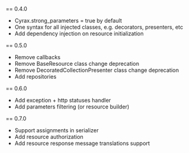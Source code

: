== 0.4.0
* Cyrax.strong_parameters = true by default
* One syntax for all injected classes, e.g. decorators, presenters, etc
* Add dependency injection on resource initialization

== 0.5.0
* Remove callbacks
* Remove BaseResource class change deprecation
* Remove DecoratedCollectionPresenter class change deprecation
* Add repositories

== 0.6.0
* Add exception + http statuses handler
* Add parameters filtering (or resource builder)

== 0.7.0
* Support assignments in serializer
* Add resource authorization
* Add resource response message translations support
